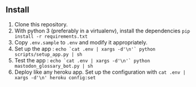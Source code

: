 ## Install

1. Clone this repository.
2. With python 3 (preferably in a virtualenv), install the dependencies `pip install -r requirements.txt`
3. Copy `.env.sample` to `.env` and modify it appropriately.
4. Set up the app : ``echo `cat .env | xargs -d'\n'` python scripts/setup_app.py | sh``
5. Test the app : ``echo `cat .env | xargs -d'\n'` python mastodon_glossary_bot.py | sh``
6. Deploy like any heroku app. Set up the configuration with `cat .env | xargs -d'\n' heroku config:set`